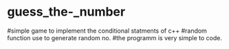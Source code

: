 # guess_the-_number
#simple game to implement the conditional statments of c++
#random function use to generate random no.
#the programm is very simple to code.

